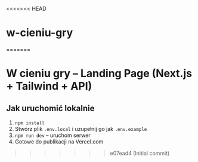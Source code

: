 <<<<<<< HEAD
# w-cieniu-gry
=======
# W cieniu gry – Landing Page (Next.js + Tailwind + API)

## Jak uruchomić lokalnie

1. `npm install`
2. Stwórz plik `.env.local` i uzupełnij go jak `.env.example`
3. `npm run dev` – uruchom serwer
4. Gotowe do publikacji na Vercel.com

>>>>>>> e07ead4 (Initial commit)
